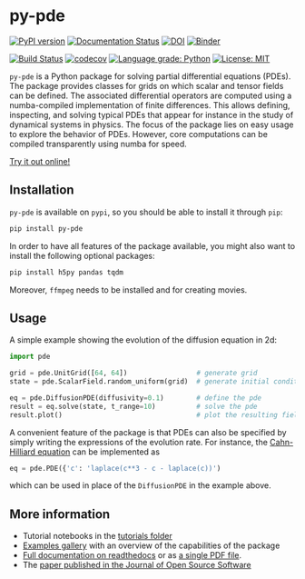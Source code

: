 # py-pde

[![PyPI version](https://badge.fury.io/py/py-pde.svg)](https://badge.fury.io/py/py-pde)
[![Documentation Status](https://readthedocs.org/projects/py-pde/badge/?version=latest)](https://py-pde.readthedocs.io/en/latest/?badge=latest)
[![DOI](https://joss.theoj.org/papers/10.21105/joss.02158/status.svg)](https://doi.org/10.21105/joss.02158)
[![Binder](https://mybinder.org/badge_logo.svg)](https://mybinder.org/v2/gh/zwicker-group/py-pde/master?filepath=examples%2Fjupyter)

[![Build Status](https://travis-ci.org/zwicker-group/py-pde.svg?branch=master)](https://travis-ci.org/zwicker-group/py-pde)
[![codecov](https://codecov.io/gh/zwicker-group/py-pde/branch/master/graph/badge.svg)](https://codecov.io/gh/zwicker-group/py-pde)
[![Language grade: Python](https://img.shields.io/lgtm/grade/python/g/zwicker-group/py-pde.svg?logo=lgtm&logoWidth=18)](https://lgtm.com/projects/g/zwicker-group/py-pde/context:python)
[![License: MIT](https://img.shields.io/badge/License-MIT-green.svg)](https://opensource.org/licenses/MIT)

`py-pde` is a Python package for solving partial differential equations (PDEs). 
The package provides classes for grids on which scalar and tensor fields can be
defined. The associated differential operators are computed using a
numba-compiled implementation of finite differences. This allows defining,
inspecting, and solving typical PDEs that appear for instance in the study of
dynamical systems in physics. The focus of the package lies on easy usage to
explore the behavior of PDEs. However, core computations can be compiled
transparently using numba for speed.

[Try it out online!](https://mybinder.org/v2/gh/zwicker-group/py-pde/master?filepath=examples%2Fjupyter)


Installation
------------

`py-pde` is available on `pypi`, so you should be able to install it through
`pip`:

```bash
pip install py-pde
```

In order to have all features of the package available, you might also want to 
install the following optional packages:

```bash
pip install h5py pandas tqdm
```

Moreover, `ffmpeg` needs to be installed and for creating movies.


Usage
-----

A simple example showing the evolution of the diffusion equation in 2d:

```python
import pde

grid = pde.UnitGrid([64, 64])                 # generate grid
state = pde.ScalarField.random_uniform(grid)  # generate initial condition

eq = pde.DiffusionPDE(diffusivity=0.1)        # define the pde
result = eq.solve(state, t_range=10)          # solve the pde
result.plot()                                 # plot the resulting field
```

A convenient feature of the package is that PDEs can also be specified by simply
writing the expressions of the evolution rate.
For instance, the
[Cahn-Hilliard equation](https://en.wikipedia.org/wiki/Cahn–Hilliard_equation)
can be implemented as
```python
eq = pde.PDE({'c': 'laplace(c**3 - c - laplace(c))')
```
which can be used in place of the `DiffusionPDE` in the example above.


More information
----------------
* Tutorial notebooks in the [tutorials folder](https://github.com/zwicker-group/py-pde/tree/master/examples/tutorial)
* [Examples gallery](https://py-pde.readthedocs.io/en/latest/examples_gallery/)
  with an overview of the capabilities of the package
* [Full documentation on readthedocs](https://py-pde.readthedocs.io/)
  or as [a single PDF file](https://py-pde.readthedocs.io/_/downloads/en/latest/pdf/).
* The [paper published in the Journal of Open Source Software](https://doi.org/10.21105/joss.02158)
 
